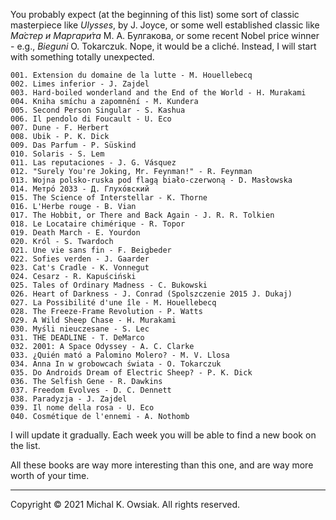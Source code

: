 

You probably expect (at the beginning of this list) some sort of classic masterpiece like _Ulysses_, by J. Joyce, or some well established classic like _Ма́стер и Маргари́та_ М. А. Булгакова, or some recent Nobel price winner - e.g., _Bieguni_ O. Tokarczuk. Nope, it would be a cliché. Instead, I will start with something totally unexpected.

```
001. Extension du domaine de la lutte - M. Houellebecq
002. Limes inferior - J. Zajdel
003. Hard-boiled wonderland and the End of the World - H. Murakami
004. Kniha smíchu a zapomnění - M. Kundera
005. Second Person Singular - S. Kashua
006. Il pendolo di Foucault - U. Eco
007. Dune - F. Herbert
008. Ubik - P. K. Dick
009. Das Parfum - P. Süskind
010. Solaris - S. Lem
011. Las reputaciones - J. G. Vásquez
012. "Surely You're Joking, Mr. Feynman!" - R. Feynman
013. Wojna polsko-ruska pod flagą biało-czerwoną - D. Masłowska
014. Метро́ 2033 - Д. Глухо́вский
015. The Science of Interstellar - K. Thorne
016. L'Herbe rouge - B. Vian
017. The Hobbit, or There and Back Again - J. R. R. Tolkien
018. Le Locataire chimérique - R. Topor
019. Death March - E. Yourdon
020. Król - S. Twardoch
021. Une vie sans fin - F. Beigbeder
022. Sofies verden - J. Gaarder
023. Cat's Cradle - K. Vonnegut
024. Cesarz - R. Kapuściński
025. Tales of Ordinary Madness - C. Bukowski
026. Heart of Darkness - J. Conrad (Spolszczenie 2015 J. Dukaj)
027. La Possibilité d'une île - M. Houellebecq
028. The Freeze-Frame Revolution - P. Watts
029. A Wild Sheep Chase - H. Murakami
030. Myśli nieuczesane - S. Lec
031. THE DEADLINE - T. DeMarco
032. 2001: A Space Odyssey - A. C. Clarke
033. ¿Quién mató a Palomino Molero? - M. V. Llosa
034. Anna In w grobowcach świata - O. Tokarczuk
035. Do Androids Dream of Electric Sheep? - P. K. Dick
036. The Selfish Gene - R. Dawkins
037. Freedom Evolves - D. C. Dennett
038. Paradyzja - J. Zajdel
039. Il nome della rosa - U. Eco
040. Cosmétique de l'ennemi - A. Nothomb
```

I will update it gradually. Each week you will be able to find a new book on the list.

All these books are way more interesting than this one, and are way more worth of your time.

---
Copyright © 2021 Michal K. Owsiak. All rights reserved.
